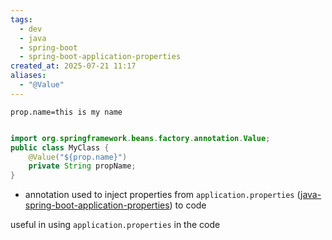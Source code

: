 ```yaml
---
tags:
  - dev
  - java
  - spring-boot
  - spring-boot-application-properties
created_at: 2025-07-21 11:17
aliases:
  - "@Value"
---
```

```properties
prop.name=this is my name
```

```java

import org.springframework.beans.factory.annotation.Value;
public class MyClass {
	@Value("${prop.name}")
	private String propName;
}
```
- annotation used to inject properties from `application.properties` ([java-spring-boot-application-properties](dev/java/spring/java-spring-boot-application-properties.md)) to code

useful in using `application.properties` in the code